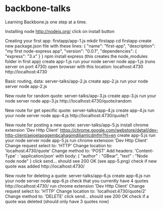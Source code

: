 backbone-talks
==============

Learning Backbone.js one step at a time.

Installing node
http://nodejs.org/ 
click on install button

Creating your first app: firstapp/app-1.js
mkdir firstapp
cd firstapp
create new package.json file with these lines:
{
  "name": "first-app",
  "description": "my first node-express app",
  "version": "0.0.1",
  "dependencies": {
    "express": "3.x"
  }
}
npm install express
(this creates the node_modules folder in first app)
create app-1.js 
run your node server
node app-1.js
(runs server on port 4730)
open browser with this location: localhost:4730
http://localhost:4730

Basic routing, data: server-talks/app-2.js
create app-2.js
run your node server
node app-2.js

New route for random quote: server-talks/app-3.js
create app-3.js
run your node server
node app-3.js
http://localhost:4730/quote/random

New route for get specific quote: server-talks/app-4.js
create app-4.js
run your node server
node app-4.js
http://localhost:4730/quote/1

New route for posting a new quote: server-talks/app-5.js
install chrome extension 'Dev Http Client'
https://chrome.google.com/webstore/detail/dev-http-client/aejoelaoggembcahagimdiliamlcdmfm?hl=en
create app-5.js
run your node server
node app-5.js
run chrome extension 'Dev Http Client'
Change request select to: 'HTTP'
Change location to: 'localhost:4730/quote'
Change method to: 'POST'
Add headers: 'Content-Type' : 'application/json' with body:
{ "author" : "GBear", "text" : "Node node node" }
click send… should see 200 OK (see app-5.png)
check if new quote was added
http://localhost:4730/

New route for deleting a quote: server-talks/app-6.js
create app-6.js
run your node server
node app-6.js
check that you currently have 4 quotes
http://localhost:4730/
run chrome extension 'Dev Http Client'
Change request select to: 'HTTP'
Change location to: 'localhost:4730/quote/2'
Change method to: 'DELETE'
click send… should see 200 OK
check if a quote was deleted (should only have 3 quotes now)
